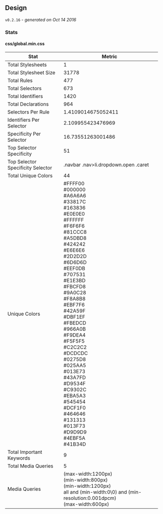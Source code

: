 ## Design
`v0.2.16` - *generated on Oct 14 2016*
### Stats
#### css/global.min.css
|Stat|Metric|
|---|---|
|Total Stylesheets|1|
|Total Stylesheet Size|31778|
|Total Rules|477|
|Total Selectors|673|
|Total Identifiers|1420|
|Total Declarations|964|
|Selectors Per Rule|1.4109014675052411|
|Identifiers Per Selector|2.109955423476969|
|Specificity Per Selector|16.73551263001486|
|Top Selector Specificity|51|
|Top Selector Specificity Selector|.navbar .nav>li.dropdown.open .caret|
|Total Unique Colors|44|
|Unique Colors|#FFFF00<br/>#000000<br/>#A6A6A6<br/>#33817C<br/>#163836<br/>#E0E0E0<br/>#FFFFFF<br/>#F6F6F6<br/>#81CCC8<br/>#A5DBD8<br/>#424242<br/>#E6E6E6<br/>#2D2D2D<br/>#6D6D6D<br/>#EEF0DB<br/>#707531<br/>#E1E3BD<br/>#FBCFD8<br/>#9A0C28<br/>#F8A8B8<br/>#EBF7F6<br/>#42A59F<br/>#DBF1EF<br/>#FBEDCD<br/>#966A0B<br/>#F9DEA4<br/>#F5F5F5<br/>#C2C2C2<br/>#DCDCDC<br/>#0275D8<br/>#025AA5<br/>#013E73<br/>#43A7FD<br/>#D9534F<br/>#C9302C<br/>#EBA5A3<br/>#545454<br/>#DCF1F0<br/>#464646<br/>#131313<br/>#013F73<br/>#D9D9D9<br/>#4EBF5A<br/>#41B34D|
|Total Important Keywords|9|
|Total Media Queries|5|
|Media Queries|(max-width:1200px)<br/>(min-width:800px)<br/>(min-width:1200px)<br/>all and (min-width:0\0) and (min-resolution:0.001dpcm)<br/>(max-width:600px)|
